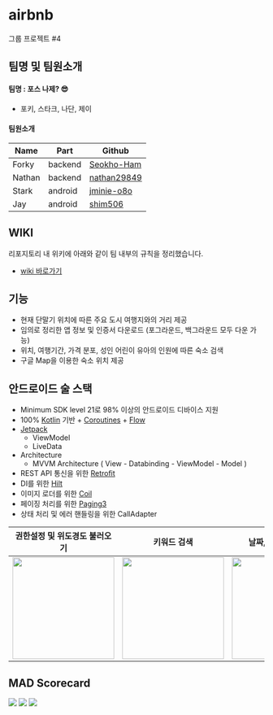 # airbnb
그룹 프로젝트 #4

## 팀명 및 팀원소개

#### 팀명 : 포스 나제? 😎
- 포키, 스타크, 나단, 제이

#### 팀원소개
|Name|Part|Github|
|---|---|---|
|Forky|backend|[Seokho-Ham](https://github.com/seokho-ham)|
|Nathan|backend|[nathan29849](https://github.com/nathan29849)|
|Stark|android|[jminie-o8o](https://github.com/jminie-o8o)|
|Jay|android|[shim506](https://github.com/shim506)|

## WIKI

리포지토리 내 위키에 아래와 같이 팀 내부의 규칙을 정리했습니다.
- [wiki 바로가기](https://github.com/nathan29849/airbnb/wiki)

##  기능
- 현재 단말기 위치에 따른 주요 도시 여행지와의 거리 제공
- 임의로 정리한 앱 정보 및 인증서 다운로드 (포그라운드, 백그라운드 모두 다운 가능)
- 위치, 여행기간, 가격 분포, 성인 어린이 유아의 인원에 따른 숙소 검색
- 구글 Map을 이용한 숙소 위치 제공

## 안드로이드 술 스택
- Minimum SDK level 21로 98% 이상의 안드로이드 디바이스 지원
- 100% [Kotlin](https://kotlinlang.org/) 기반 + [Coroutines](https://developer.android.com/kotlin/coroutines) + [Flow](https://developer.android.com/kotlin/flow)
- [Jetpack](https://developer.android.com/jetpack)
  - ViewModel
  - LiveData
- Architecture
  - MVVM Architecture ( View - Databinding - ViewModel - Model )
- REST API 통신을 위한 [Retrofit](https://square.github.io/retrofit/)
- DI를 위한 [Hilt](https://developer.android.com/training/dependency-injection/hilt-android)
- 이미지 로더를 위한 [Coil](https://github.com/coil-kt/coil)
- 페이징 처리를 위한 [Paging3](https://developer.android.com/topic/libraries/architecture/paging/v3-overview)
- 상태 처리 및 에러 핸들링을 위한 CallAdapter

| 권한설정 및 위도경도 불러오기  | 키워드 검색 | 날짜, 가격 인원 설정 | 숙소 검색 결과 및 지도 |
|:--------:|:--------:|:--------:|:--------:|
| <img src=https://user-images.githubusercontent.com/79504043/173237033-1510c848-c876-4621-9127-8cec96567699.gif width=200> | <img src=https://user-images.githubusercontent.com/79504043/173237067-44ad303b-fef6-4266-949c-0cd252135e0b.gif width=200> | <img src=https://user-images.githubusercontent.com/79504043/173237631-c4266b00-acdf-4d61-8c4a-765d69adc19a.gif width=200> | <img src=https://user-images.githubusercontent.com/79504043/173238564-e366f104-0b9c-4595-a8b8-8bceb86cfead.gif width=200> |

## MAD Scorecard
<img src="https://user-images.githubusercontent.com/79504043/173233691-3eb89b24-d6ac-41bc-9076-bfe1ea94def6.png">  
<img src="https://user-images.githubusercontent.com/79504043/173233699-4cc2ba9d-9c5e-4276-b3ba-682b233aac70.png">  
<img src="https://user-images.githubusercontent.com/79504043/173233701-1c64b646-42cb-4a04-9847-33215c1c6f22.png"> 
